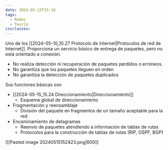 ```yaml
---
date: 2024-05-15T15:18
tags:
  - Redes
  - Teoría
cssclasses:
---
```

Uno de los [[2024-05-10_10.27 Protocolo de Internet|Protocolos de red de Internet]]. Proporciona un servicio básico de entrega de paquetes, pero no está orientado a conexión.

* No realiza detección ni recuperación de paquetes perdidos o erróneos.
* No garantiza que los paquetes lleguen en orden
* No garantiza la detección de paquetes duplicados

Sus funciones básicas son
* [[2024-05-15_15.24 Direccionamiento|Direccionamiento]]
	* Esquema global de direccionamiento
* Fragmentación y reensamblaje
	* División del paquete en fragmentos de un tamaño aceptable para la red
* Encaminamiento de datagramas
	* Reenvío de paquetes atendiendo a información de tablas de rutas
	* Protocolos para la construcción de tablas de rutas (RIP, OSPF, BGP)

![[Pasted image 20240515152423.png|600]]
